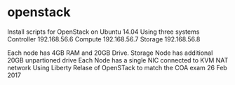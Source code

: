 # openstack
Install scripts for OpenStack on Ubuntu 14.04
Using three systems
Controller 192.168.56.6
Compute 192.168.56.7
Storage 192.168.56.8

Each node has 4GB RAM and 20GB Drive. Storage Node has additional 20GB unpartioned drive
Each Node has a single NIC connected to KVM NAT network
Using Liberty Relase of OpenSTack to match the COA exam 26 Feb 2017
